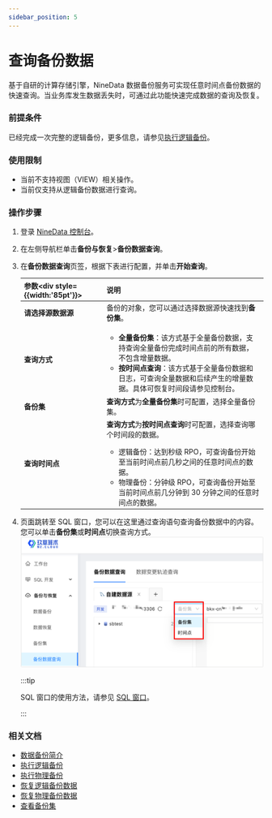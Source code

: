 ```yaml
---
sidebar_position: 5
---
```


# 查询备份数据

基于自研的计算存储引擎，NineData 数据备份服务可实现任意时间点备份数据的快速查询。当业务库发生数据丢失时，可通过此功能快速完成数据的查询及恢复。

### 前提条件

已经完成一次完整的逻辑备份，更多信息，请参见[执行逻辑备份](backup/logical_backup.md)。

### 使用限制

- 当前不支持视图（VIEW）相关操作。
- 当前仅支持从逻辑备份数据进行查询。

### 操作步骤

1. 登录 [NineData 控制台](https://console.ninedata.cloud)。

2. 在左侧导航栏单击**备份与恢复**>**备份数据查询**。

3. 在**备份数据查询**页签，根据下表进行配置，并单击**开始查询**。

   | 参数<div style={{width:'85pt'}}></div> | 说明                                                         |
   | -------------------------------------- | ------------------------------------------------------------ |
   | **请选择源数据源**                     | 备份的对象，您可以通过选择数据源快速找到**备份集**。         |
   | **查询方式**                           | <ul><li>**全量备份集**：该方式基于全量备份数据，支持查询全量备份完成时间点前的所有数据，不包含增量数据。</li><li>**按时间点查询**：该方式基于全量备份数据和日志，可查询全量数据和后续产生的增量数据。具体可恢复时间段请参见控制台。</li></ul> |
   | **备份集**                             | **查询方式**为**全量备份集**时可配置，选择全量备份集。       |
   | **查询时间点**                         | **查询方式**为**按时间点查询**时可配置，选择查询哪个时间段的数据。<ul><li>逻辑备份：达到秒级 RPO，可查询备份开始至当前时间点前几秒之间的任意时间点的数据。</li><li>物理备份：分钟级 RPO，可查询备份开始至当前时间点前几分钟到 30 分钟之间的任意时间点的数据。</li></ul> |

4. 页面跳转至 SQL 窗口，您可以在这里通过查询语句查询备份数据中的内容。您可以单击**备份集**或**时间点**切换查询方式。![data_query](./image/data_query.png)

   :::tip
   
   SQL 窗口的使用方法，请参见 [SQL 窗口](../sqldev/sql_console.md)。
   
   :::

### 相关文档

- [数据备份简介](intro_back.md)
- [执行逻辑备份](backup/logical_backup.md)
- [执行物理备份](backup/physical_backup.md)
- [恢复逻辑备份数据](restore/restore_logical_backup.md)
- [恢复物理备份数据](restore/restore_physical_backup.md)
- [查看备份集](view_backup_sets.md)
